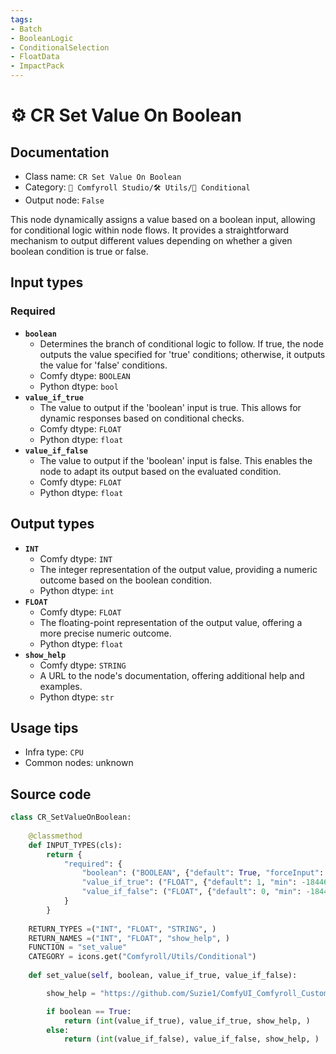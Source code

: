 ```yaml
---
tags:
- Batch
- BooleanLogic
- ConditionalSelection
- FloatData
- ImpactPack
---
```


# ⚙️ CR Set Value On Boolean
## Documentation
- Class name: `CR Set Value On Boolean`
- Category: `🧩 Comfyroll Studio/🛠️ Utils/🔀 Conditional`
- Output node: `False`

This node dynamically assigns a value based on a boolean input, allowing for conditional logic within node flows. It provides a straightforward mechanism to output different values depending on whether a given boolean condition is true or false.
## Input types
### Required
- **`boolean`**
    - Determines the branch of conditional logic to follow. If true, the node outputs the value specified for 'true' conditions; otherwise, it outputs the value for 'false' conditions.
    - Comfy dtype: `BOOLEAN`
    - Python dtype: `bool`
- **`value_if_true`**
    - The value to output if the 'boolean' input is true. This allows for dynamic responses based on conditional checks.
    - Comfy dtype: `FLOAT`
    - Python dtype: `float`
- **`value_if_false`**
    - The value to output if the 'boolean' input is false. This enables the node to adapt its output based on the evaluated condition.
    - Comfy dtype: `FLOAT`
    - Python dtype: `float`
## Output types
- **`INT`**
    - Comfy dtype: `INT`
    - The integer representation of the output value, providing a numeric outcome based on the boolean condition.
    - Python dtype: `int`
- **`FLOAT`**
    - Comfy dtype: `FLOAT`
    - The floating-point representation of the output value, offering a more precise numeric outcome.
    - Python dtype: `float`
- **`show_help`**
    - Comfy dtype: `STRING`
    - A URL to the node's documentation, offering additional help and examples.
    - Python dtype: `str`
## Usage tips
- Infra type: `CPU`
- Common nodes: unknown


## Source code
```python
class CR_SetValueOnBoolean:
       
    @classmethod
    def INPUT_TYPES(cls):
        return {
            "required": {
                "boolean": ("BOOLEAN", {"default": True, "forceInput": True}),
                "value_if_true": ("FLOAT", {"default": 1, "min": -18446744073709551615, "max": 18446744073709551615}),   
                "value_if_false": ("FLOAT", {"default": 0, "min": -18446744073709551615, "max": 18446744073709551615}),   
            }
        }
    
    RETURN_TYPES =("INT", "FLOAT", "STRING", )
    RETURN_NAMES =("INT", "FLOAT", "show_help", )
    FUNCTION = "set_value"    
    CATEGORY = icons.get("Comfyroll/Utils/Conditional")
    
    def set_value(self, boolean, value_if_true, value_if_false):

        show_help = "https://github.com/Suzie1/ComfyUI_Comfyroll_CustomNodes/wiki/Other-Nodes#cr-set-value-on-boolean"

        if boolean == True:
            return (int(value_if_true), value_if_true, show_help, )   
        else:
            return (int(value_if_false), value_if_false, show_help, )

```
